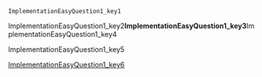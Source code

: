 ```ngMeta
ImplementationEasyQuestion1_key1
```
ImplementationEasyQuestion1_key2**ImplementationEasyQuestion1_key3**ImplementationEasyQuestion1_key4

ImplementationEasyQuestion1_key5

[ImplementationEasyQuestion1_key6](https://www.hackerrank.com/domains/algorithms?filters%5Bstatus%5D%5B%5D=unsolved&filters%5Bsubdomains%5D%5B%5D=implementation&badge_type=problem-solving)
